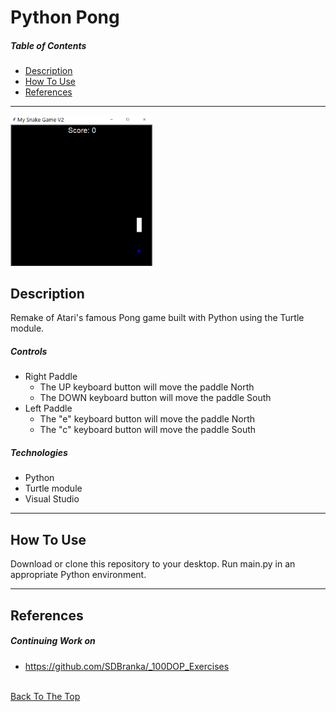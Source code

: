 # Python Pong

##### Table of Contents

- [Description](#description)
- [How To Use](#how-to-use)
- [References](#references)

---

<p float="center">
    <img src="https://github.com/SDBranka/Snake_Game_v2/blob/main/Resources/Chasing_Food_screenshot.png" width=45% alt="gameplay image"/>
</p>

## Description

Remake of Atari's famous Pong game built with Python using the Turtle module.  

##### Controls
<ul>
    <li>Right Paddle
        <ul>
            <li>The UP keyboard button will move the paddle North</li>
            <li>The DOWN keyboard button will move the paddle South</li>
        </ul>
    </li>
    <li>Left Paddle
        <ul>
            <li>The "e" keyboard button will move the paddle North</li>
            <li>The "c" keyboard button will move the paddle South</li>
        </ul>
    </li>
</ul>

##### Technologies

- Python
- Turtle module
- Visual Studio

---

## How To Use

Download or clone this repository to your desktop. Run main.py in an appropriate Python environment.

---

## References

##### Continuing Work on
- https://github.com/SDBranka/_100DOP_Exercises

\
[Back To The Top](#python-pong)